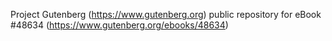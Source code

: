 Project Gutenberg (https://www.gutenberg.org) public repository for eBook #48634 (https://www.gutenberg.org/ebooks/48634)
